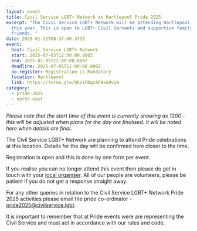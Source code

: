 ```yaml
---
layout: event
title: Civil Service LGBT+ Network at Hartlepool Pride 2025
excerpt: "The Civil Service LGBT+ Network will be attending Hartlepool Pride
  this year. This is open to LGBT+ Civil Servants and supportive family and
  friends. "
date: 2025-01-22T08:37:00.373Z
event:
  host: Civil Service LGBT+ Network
  start: 2025-07-05T12:00:00.000Z
  end: 2025-07-05T12:00:00.000Z
  deadline: 2025-07-05T12:00:00.000Z
  no-register: Registration is Mandatory
  location: Hartlepool
  link: https://forms.gle/Q6ziFDgzAP9xG9vq9
category:
  - pride-2025
  - north-east
---
```

*P﻿lease note that the start time of this event is currently showing as 1200 - this will be adjusted when plans for the day are finalised. It will be noted here when details are final.*

The Civil Service LGBT+ Network are planning to attend Pride celebrations at this location. Details for the day will be confirmed here closer to the time. 

Registration is open and this is done by one form per event.

I﻿f you realise you can no longer attend this event then please do get in touch with your [local organiser](https://www.civilservice.lgbt/team/). All of our people are volunteers, please be patient if you do not get a response straight away. 

F﻿or any other queries in relation to the Civil Service LGBT+ Network Pride 2025 activities please email the pride co-ordinator - [pride2025@civilservice.lgbt](mailto:pride2025@civilservice.lgbt).

I﻿t is important to remember that at Pride events were are representing the Civil Service and must act in accordance with our rules and code.
